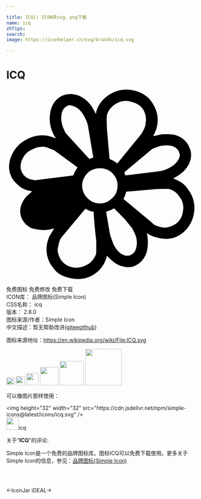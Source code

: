 ```yaml
---

title: ICQ() ICON转svg、png下载
name: icq
zhTips: 
search: 
image: https://iconhelper.cn/svg/brands/icq.svg

---
```


# ICQ  <small style="font-size: 60%;font-weight: 100"></small>

<div id="svg" class="svg-wrap">
<svg role="img" viewBox="0 0 24 24" xmlns="http://www.w3.org/2000/svg"><title>ICQ icon</title><path d="M15.406.133C14.65.07 13.93.223 13.226.6c-.94.503-1.61 1.275-1.912 2.28v.067l-.035.235-.134-.235-.335-.603c-.536-.837-1.206-1.34-2.044-1.574C8.03.604 7.426.673 6.79 1.01c-.705.436-1.106 1.106-1.274 2.045-.168.972 0 1.91.502 2.847l.236.336-.807-.267c-1.005-.236-1.944-.104-2.883.4C1.592 6.87.99 7.576.588 8.55c-.37.938-.336 1.843.133 2.68.202.37.504.67.772.872.402.402.905.636 1.508.736l.234.066-.502.438c-.47.402-.738.903-.906 1.406-.168.603-.1 1.207.236 1.777.17.268.334.503.602.67.268.235.604.403 1.006.436.738.17 1.508.168 2.346-.1l-.604 1.005-.168.436c-.335 1.074-.233 2.01.27 2.983.235.37.5.705.77 1.006.4.368.906.602 1.51.77 1.004.268 2.01.236 2.98-.267.94-.503 1.543-1.31 1.845-2.315l.032-.2c.637.703 1.24 1.173 1.912 1.34.67.202 1.34.17 1.944-.233.57-.335.973-.906 1.174-1.61.168-.738.168-1.474 0-2.312.335.235.67.4 1.072.502 1.073.335 2.01.3 2.95-.2.904-.504 1.508-1.308 1.81-2.347.268-1.005.202-1.977-.3-2.916l-.17-.27c-.267-.402-.537-.804-.94-1.072-.334-.235-.735-.402-1.104-.57 1.04-.503 1.776-1.207 2.11-2.112.236-.738.17-1.342-.167-1.945v-.066c-.402-.67-.937-1.105-1.775-1.34-.503-.1-1.072-.102-1.574-.068l-1.108.235.37-.838c.334-1.073.235-2.112-.335-3.084l-.1-.17c-.503-.838-1.24-1.34-2.246-1.607-.26-.067-.516-.113-.768-.133zm-.57 1.414c.323-.03.65.012.967.13.704.166 1.207.534 1.51 1.104v.003c.168.335.267.736.267 1.172l-.1.738c-.134.37-.302.703-.503 1.004l-3.016 3.69c-.3-.235-.637-.403-.972-.57l-.336-3.79-.033-1.34.032-.335c.168-.67.638-1.173 1.24-1.508.302-.168.62-.268.944-.297zm-6.883.537c.134-.004.276.03.41.096.603.168 1.106.603 1.508 1.44.17.336.336.67.403 1.073l.67 3.957-.504.168-2.983-3.252-.168-.334c-.27-.604-.435-1.173-.368-1.777v-.002c.034-.603.268-1.003.67-1.238.1-.084.227-.127.36-.13zm12.13 5.033c.15 0 .297.007.448.024.57.068.972.337 1.173.74l.135.433-.067.335c-.234.603-.738 1.074-1.575 1.442-.335.168-.703.235-1.105.3l-4.123.503-.067-.235-.068-.1.135-.167 3.387-2.816.4-.166.002-.002c.45-.2.885-.286 1.328-.29zM4.622 7.3c.16.008.324.033.49.075v.002l.908.367 2.95 2.147c-.27.336-.435.67-.536 1.005l-4.828.603-.334-.066c-.603-.1-1.007-.37-1.276-.87-.27-.503-.267-1.006-.066-1.51.235-.636.67-1.14 1.306-1.407.453-.252.906-.373 1.387-.346zm7.16 2.69c.604 0 1.175.236 1.544.604.47.47.67.973.67 1.576 0 .603-.2 1.172-.67 1.574-.436.436-.94.67-1.543.67-.636 0-1.17-.235-1.573-.67-.436-.402-.67-.97-.67-1.574 0-.603.234-1.107.67-1.576.402-.37.937-.604 1.574-.604zm8.415 2.58l.336.035c.504.168.973.468 1.24.97.336.37.503.873.503 1.443l-.1.67c-.167.67-.57 1.173-1.14 1.44-.603.336-1.207.403-1.877.17-.402-.1-.67-.268-.904-.536l-3.52-2.918.235-.502.1-.403 3.788-.335 1.34-.035zm-6.636 2.448l1.407 1.44.87 1.073.17.337c.3.57.468 1.105.4 1.742-.066.602-.267 1.038-.67 1.206-.234.168-.502.17-.77.135-.637-.166-1.14-.668-1.508-1.473l-.403-1.108-.502-2.917.568-.2.436-.235zm-3.62.068c.334.167.67.334 1.04.367.066 1.14.165 2.347.332 3.654v1.342l-.033.333c-.236.603-.638 1.107-1.24 1.375-.604.335-1.24.402-1.845.235-.67-.167-1.173-.57-1.44-1.106-.17-.335-.304-.74-.304-1.14l.17-.77c.066-.335.235-.67.503-.94l2.816-3.35z"/></svg>
</div>
<detail full-name='icq'></detail>

<div class="detail-page">
<p>
<span><span class="badge-success badge">免费图标</span> <span class="badge-success badge">免费修改</span>  <span class="badge-success badge">免费下载</span> </span>
<br/>
<span>
ICON库：
<span class="badge-secondary badge">品牌图标(Simple Icon)</span> 
</span>
<br/>
<span>
CSS名称：
<span class="badge-secondary badge">icq</span> 
</span>

<br/>
<span>
版本：
<span class="badge-secondary badge">2.8.0</span> 
</span>
<br/>
<span>图标来源/作者：<span class="badge-light badge">Simple Icon</span></span> 
<br/>
<span class="zh-detail">中文描述：暂无<span class="help-link"><span>帮助改进</span>(<a href="https://gitee.com/liuwave/icon-helper/edit/master/json/brands/icq.json" target="_blank" rel="noopener noreferrer">gitee</a><a href="https://github.com/liuwave/icon-helper/edit/master/json/brands/icq.json" target="_blank" rel="noopener noreferrer">github</a></span>)</span><br/>
</p>
</div><div class="description description alert alert-light"><p>图标来源地址：<a href="https://en.wikipedia.org/wiki/File:ICQ.svg" target="_blank" rel="noopener noreferrer">https://en.wikipedia.org/wiki/File:ICQ.svg</a></p></div>
<div class="alert alert-dark">
<img height="21" width="21" src="https://cdn.jsdelivr.net/npm/simple-icons@latest/icons/icq.svg" />
<img height="24" width="24" src="https://cdn.jsdelivr.net/npm/simple-icons@latest/icons/icq.svg" />
<img height="32" width="32" src="https://cdn.jsdelivr.net/npm/simple-icons@latest/icons/icq.svg" />
<img height="48" width="48" src="https://cdn.jsdelivr.net/npm/simple-icons@latest/icons/icq.svg" />
<img height="64" width="64" src="https://cdn.jsdelivr.net/npm/simple-icons@latest/icons/icq.svg" />
<img height="96" width="96" src="https://cdn.jsdelivr.net/npm/simple-icons@latest/icons/icq.svg" />

</div>
<div>
  <p>可以像图片那样使用：    
  </p>
  <div class="alert alert-primary" style="font-size: 14px">
    &lt;img height="32" width="32" src="https://cdn.jsdelivr.net/npm/simple-icons@latest/icons/icq.svg" /&gt;
    <copy-btn content='<img height="32" width="32" src="https://cdn.jsdelivr.net/npm/simple-icons@latest/icons/icq.svg" />'></copy-btn>
  </div>
  <div class="alert alert-secondary">
    <img height="32" width="32" src="https://cdn.jsdelivr.net/npm/simple-icons@latest/icons/icq.svg" />icq
    <copy-btn content="icq" btn-title="复制图标名称"></copy-btn>
  </div>
</div>
<div class="icon-detail__container">
<p>关于“<b>ICQ</b>”的评论:</p>
</div>
<Vssue title="关于“ICQ”的评论" />
<div><p>Simple Icon是一个免费的品牌图标库。图标ICQ可以免费下载使用。更多关于  Simple Icon的信息，参见：<a target="_blank" href="https://iconhelper.cn/brands.html">品牌图标(Simple Icon)</a>
</p></div>


<div style="padding:2rem 0 " class="page-nav"><p class="inner"><span class="prev">←<router-link to="/icon/iconjar.html">IconJar</router-link></span> <span class="next"><router-link to="/icon/ideal.html">iDEAL</router-link>→</span></p></div>
